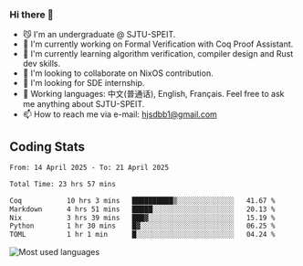 ### Hi there 👋

<!--
**definfo/definfo** is a ✨ _special_ ✨ repository because its `README.md` (this file) appears on your GitHub profile.

Here are some ideas to get you started:

- 🔭 I’m currently working on ...
- 🌱 I’m currently learning ...
- 👯 I’m looking to collaborate on ...
- 🤔 I’m looking for help with ...
- 💬 Ask me about ...
- 📫 How to reach me: ...
- 😄 Pronouns: ...
- ⚡ Fun fact: ...
-->

- 😼 I'm an undergraduate @ SJTU-SPEIT.
- 🔭 I'm currently working on Formal Verification with Coq Proof Assistant.
- 🌱 I'm currently learning algorithm verification, compiler design and Rust dev skills.
- 👯 I'm looking to collaborate on NixOS contribution.
- 🤔 I'm looking for SDE internship.
- 💬 Working languages: 中文(普通话), English, Français. Feel free to ask me anything about SJTU-SPEIT.
- 📫 How to reach me via e-mail: hjsdbb1@gmail.com

## Coding Stats

<!--START_SECTION:waka-->

```txt
From: 14 April 2025 - To: 21 April 2025

Total Time: 23 hrs 57 mins

Coq           10 hrs 3 mins   ██████████▒░░░░░░░░░░░░░░   41.67 %
Markdown      4 hrs 51 mins   █████░░░░░░░░░░░░░░░░░░░░   20.13 %
Nix           3 hrs 39 mins   ███▓░░░░░░░░░░░░░░░░░░░░░   15.19 %
Python        1 hr 30 mins    █▓░░░░░░░░░░░░░░░░░░░░░░░   06.25 %
TOML          1 hr 1 min      █░░░░░░░░░░░░░░░░░░░░░░░░   04.24 %
```

<!--END_SECTION:waka-->

![Most used languages](https://github-readme-stats.vercel.app/api/top-langs/?username=definfo&layout=donut&theme=dracula&exclude_repo=xv6-labs-2023)


